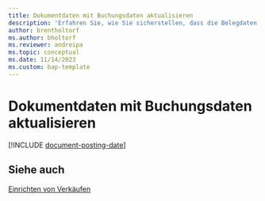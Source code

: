 ```yaml
---
title: Dokumentdaten mit Buchungsdaten aktualisieren
description: 'Erfahren Sie, wie Sie sicherstellen, dass die Belegdaten in Verkaufs- und Einkaufsbelegen mit den Buchungsdaten übereinstimmen.'
author: brentholtorf
ms.author: bholtorf
ms.reviewer: andreipa
ms.topic: conceptual
ms.date: 11/14/2023
ms.custom: bap-template
---
```

# <a name="updating-document-dates-with-posting-dates"></a>Dokumentdaten mit Buchungsdaten aktualisieren

[!INCLUDE [document-posting-date](includes/document-posting-date.md)]

## <a name="see-also"></a>Siehe auch

[Einrichten von Verkäufen](sales-setup-sales.md)
